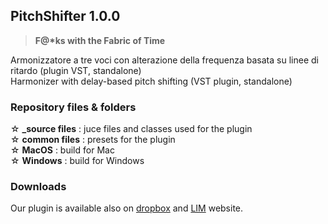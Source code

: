 ## PitchShifter 1.0.0
> **F@\*ks with the Fabric of Time**

Armonizzatore a tre voci con alterazione della frequenza basata su linee di ritardo (plugin VST, standalone) <br>
Harmonizer with delay-based pitch shifting (VST plugin, standalone)

### Repository files & folders

☆ **_source files** : juce files and classes used for the plugin <br>
☆ **common files** : presets for the plugin <br>
☆ **MacOS** : build for Mac <br>
☆ **Windows** : build for Windows <br>

### Downloads

Our plugin is available also on [dropbox](https://www.dropbox.com/sh/bhg6qcljfvwfwdk/AADGiG4s0tXkn8_Tgm_Jq9HNa?dl=0) and [LIM](https://www.lim.di.unimi.it/) website.

